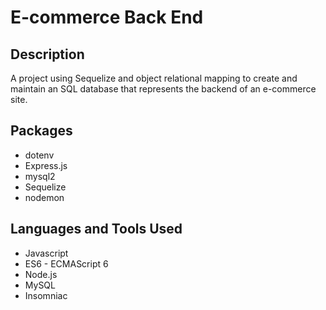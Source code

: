 # E-commerce Back End


## Description

A project using Sequelize and object relational mapping to create and maintain an SQL database that represents the backend of an e-commerce site.

## Packages
- dotenv
- Express.js
- mysql2
- Sequelize
- nodemon

## Languages and Tools Used
- Javascript
- ES6 - ECMAScript 6
- Node.js
- MySQL
- Insomniac